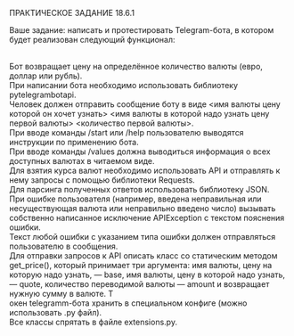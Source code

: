 ПРАКТИЧЕСКОЕ ЗАДАНИЕ 18.6.1

Ваше задание: написать и протестировать Telegram-бота, в котором будет реализован следующий функционал:

<br>Бот возвращает цену на определённое количество валюты (евро, доллар или рубль).
<br>При написании бота необходимо использовать библиотеку pytelegrambotapi.
<br>Человек должен отправить сообщение боту в виде <имя валюты цену которой он хочет узнать> <имя валюты в которой надо узнать цену первой валюты> <количество первой валюты>.
<br>При вводе команды /start или /help пользователю выводятся инструкции по применению бота.
<br>При вводе команды /values должна выводиться информация о всех доступных валютах в читаемом виде.
<br>Для взятия курса валют необходимо использовать API и отправлять к нему запросы с помощью библиотеки Requests.
<br>Для парсинга полученных ответов использовать библиотеку JSON.
<br>При ошибке пользователя (например, введена неправильная или несуществующая валюта или неправильно введено число) вызывать собственно написанное исключение APIException с текстом пояснения ошибки.
<br>Текст любой ошибки с указанием типа ошибки должен отправляться пользователю в сообщения.
<br>Для отправки запросов к API описать класс со статическим методом get_price(), который принимает три аргумента: имя валюты, цену на которую надо узнать, — base, имя валюты, цену в которой надо узнать, — quote, количество переводимой валюты — amount и возвращает нужную сумму в валюте.
Т<br>окен telegramm-бота хранить в специальном конфиге (можно использовать .py файл).
<br>Все классы спрятать в файле extensions.py.
